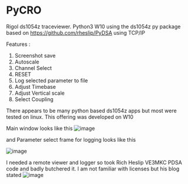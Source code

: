 # PyCRO
Rigol ds1054z traceviewer. Python3 W10 using the ds1054z py package based on https://github.com/rheslip/PyDSA using TCP/IP

Features :
1. Screenshot save
2. Autoscale
3. Channel Select
4. RESET
5. Log selected parameter to file
6. Adjust Timebase
7. Adjust Vertical scale
8. Select Coupling

There appears to be many python based ds1054z apps but most were tested on linux.  This offering was developed on W10

Main window looks like this
![image](https://github.com/ornea/PyCRO/assets/15388230/cd69f031-4088-4964-addd-24543ee86608)

and Parameter select frame for logging looks like this

![image](https://github.com/ornea/PyCRO/assets/15388230/9259286b-5bd1-41a7-b192-46781ea63ab5)


I needed a remote viewer and logger so took Rich Heslip VE3MKC PDSA code and badly butchered it.  I am not familiar with licenses but his blog stated 
![image](https://github.com/ornea/PyCRO/assets/15388230/fdde96d4-5cc6-406a-9990-3d14dbd92d9b)
